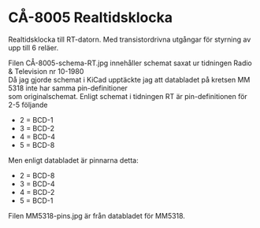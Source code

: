 # CÅ-8005 Realtidsklocka
Realtidsklocka till RT-datorn. Med transistordrivna utgångar för styrning av upp till 6 reläer.

Filen CÅ-8005-schema-RT.jpg innehåller schemat saxat ur tidningen Radio & Television nr 10-1980  
Då jag gjorde schemat i KiCad upptäckte jag att databladet på kretsen MM 5318 inte har samma pin-definitioner  
som originalschemat.
Enligt schemat i tidningen RT är pin-definitionen för 2-5 följande  
* 2 = BCD-1
* 3 = BCD-2
* 4 = BCD-4
* 5 = BCD-8

Men enligt databladet är pinnarna detta:  
* 2 = BCD-8
* 3 = BCD-4
* 4 = BCD-2
* 5 = BCD-1

Filen MM5318-pins.jpg är från databladet för MM5318.
